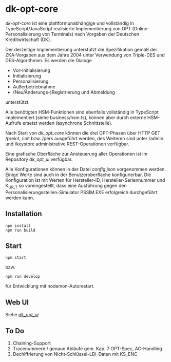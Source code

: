 # dk-opt-core
_dk-opt-core_ ist eine plattformunabhängige und vollständig in TypeScript/JavaScript realisierte Implementierung von OPT (Online-Personalisierung von Terminals) nach Vorgaben der Deutschen Kreditwirtschaft (DK).

Der derzeitige Implementierung unterstützt die Spezifikation gemäß der ZKA-Vorgaben aus dem Jahre 2004 unter Verwendung von Triple-DES und DES-Algorithmen. Es werden die Dialoge

- Vor-Initialisierung
- Initialisierung
- Personalisierung
- Außerbetriebnahme
- (Neu/Änderungs-)Registrierung und Abmeldung

unterstützt.

Alle benötigten HSM-Funktionen sind ebenfalls vollständig in TypeScript implementiert (siehe business/hsm.ts), können aber durch externe HSM-Aufrufe ersetzt werden (asynchrone Schnittstelle).

Nach Start von _dk_opt_core_ können die drei OPT-Phasen über HTTP GET /preint, /init bzw. /pers ausgeführt werden, des Weiteren sind unter /admin und /keystore administrative REST-Operationen verfügbar.

Eine grafische Oberfläche zur Ansteuerung aller Operationen ist im Repository _dk_opt_ui_ verfügbar.

Alle Konfigurationen können in der Datei _config.json_ vorgenommen werden. Einige Werte sind auch in der Benutzeroberfläche konfigurierbar. Die Konfiguration ist mit Werten für Hersteller-ID, Hersteller-Seriennummer und K<sub>UR_T</sub> so voreingestellt, dass eine Ausführung gegen den Personalisierungsstellen-Simulator PSSIM.EXE erfolgreich durchgeführt werden kann.

## Installation

    npm install
    npm run build
    
## Start

    npm start

bzw.

    npm run develop

für Entwicklung mit nodemon-Autorestart.

## Web UI

Siehe [_dk_opt_ui_](../../dk-opt-ui)

## To Do

1. Chaining-Support
2. Tracenummern / genaue Abläufe gem. Kap. 7 OPT-Spec, AC-Handling
3. Dechiffrierung von Nicht-Schlüssel-LDI-Daten mit KS_ENC
